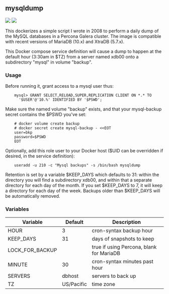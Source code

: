 ## mysqldump
[![](https://images.microbadger.com/badges/version/instantlinux/mysqldump.svg)](https://microbadger.com/images/instantlinux/mysqldump "Version badge") [![](https://images.microbadger.com/badges/image/instantlinux/mysqldump.svg)](https://microbadger.com/images/instantlinux/mysqldump "Image badge")

This dockerizes a simple script I wrote in 2008 to perform a daily dump of
the MySQL databases in a Percona Galera cluster. The image is compatible
with recent versions of MariaDB (10.x) and XtraDB (5.7.x).

This Docker compose service definition will cause a dump to happen
at the default hour (3:30am in $TZ) from a server named xdb00 onto
a subdirectory "mysql" in volume "backup".

### Usage
Before running it, grant access to a mysql user thus:
~~~
    mysql> GRANT SELECT,RELOAD,SUPER,REPLICATION CLIENT ON *.* TO
      '$USER'@'10.%' IDENTIFIED BY '$PSWD';
~~~
Make sure the named volume "backup" exists, and that
your mysql-backup secret contains the $PSWD you've set:
~~~
    # docker volume create backup
    # docker secret create mysql-backup - <<EOT
    user=bkp
    password=$PSWD
    EOT
~~~
Optionally, add this role user to your Docker host ($UID can be overridden if
desired, in the service definition):
~~~
    useradd -u 210 -c "Mysql backups" -s /bin/bash mysqldump
~~~
Retention is set by a variable $KEEP_DAYS which defaults to 31: within
the directory you will find a subdirectory xdb00, and within that a
separate directory for each day of the month. If you set $KEEP_DAYS
to 7, it will keep a directory for each day of the week. Backups older
than $KEEP_DAYS will be automatically removed.

### Variables

| Variable | Default | Description |
| -------- | ------- | ----------- |
| HOUR | 3 |cron-syntax backup hour |
| KEEP_DAYS | 31 | days of snapshots to keep |
| LOCK_FOR_BACKUP | | true if using Percona, blank for MariaDB |
| MINUTE | 30 | cron-syntax minutes past hour |
| SERVERS | dbhost | servers to back up |
| TZ | US/Pacific | time zone |

